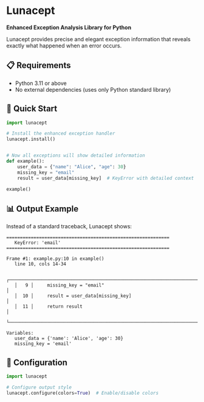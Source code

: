 # Lunacept

**Enhanced Exception Analysis Library for Python**

Lunacept provides precise and elegant exception information that reveals exactly what happened when an error occurs.

## 📋 Requirements

- Python 3.11 or above
- No external dependencies (uses only Python standard library)

## 🚀 Quick Start

```python
import lunacept

# Install the enhanced exception handler
lunacept.install()


# Now all exceptions will show detailed information
def example():
    user_data = {"name": "Alice", "age": 30}
    missing_key = "email"
    result = user_data[missing_key]  # KeyError with detailed context

example()
```

## 📊 Output Example

Instead of a standard traceback, Lunacept shows:

```
============================================================
   KeyError: 'email'
============================================================

Frame #1: example.py:10 in example()
   line 10, cols 14-34

   ┌────────────────────────────────────────────────────────────────────────────────┐
   │   9 │     missing_key = "email"                                                │
   │  10 │     result = user_data[missing_key]                                      │
   │  11 │     return result                                                        │
   └────────────────────────────────────────────────────────────────────────────────┘

Variables:
   user_data = {'name': 'Alice', 'age': 30}
   missing_key = 'email'
```

## 🔧 Configuration

```python
import lunacept

# Configure output style
lunacept.configure(colors=True)  # Enable/disable colors
```